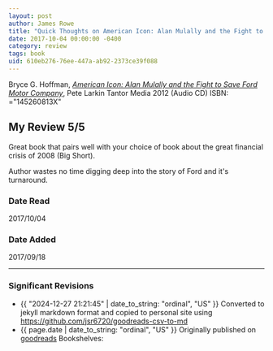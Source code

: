 ```yaml
---
layout: post
author: James Rowe
title: "Quick Thoughts on American Icon: Alan Mulally and the Fight to Save Ford Motor Company"
date: 2017-10-04 00:00:00 -0400
category: review
tags: book 
uid: 610eb276-76ee-447a-ab92-2373ce39f088
---
```


Bryce G. Hoffman, *[American Icon: Alan Mulally and the Fight to Save Ford Motor Company](https://www.goodreads.com/book/show/14557681)*, Pete Larkin Tantor Media 2012 (Audio CD) ISBN: ="145260813X"

## My Review 5/5

Great book that pairs well with your choice of book about the great financial crisis of 2008 (Big Short).

Author wastes no time digging deep into the story of Ford and it's turnaround.

### Date Read
2017/10/04

### Date Added
2017/09/18

---

### Significant Revisions

- {{ "2024-12-27 21:21:45" | date_to_string: "ordinal", "US" }} Converted to jekyll markdown format and copied to personal site using <https://github.com/jsr6720/goodreads-csv-to-md>
- {{ page.date | date_to_string: "ordinal", "US" }} Originally published on [goodreads](https://www.goodreads.com) Bookshelves: 